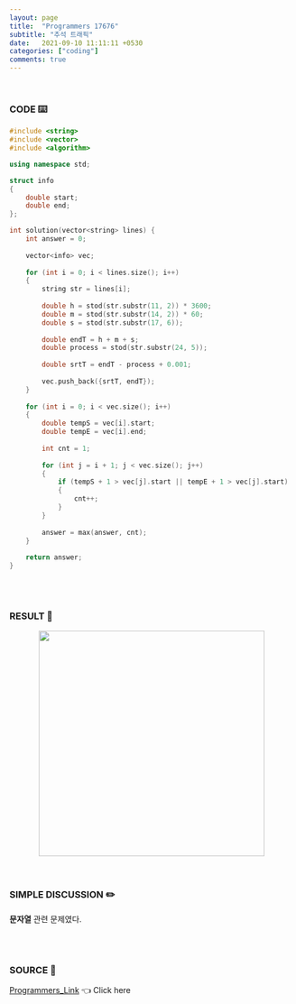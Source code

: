 ```yaml
---
layout: page
title:  "Programmers 17676"
subtitle: "추석 트래픽"
date:   2021-09-10 11:11:11 +0530
categories: ["coding"]
comments: true
---
```


<br>

### CODE ⌨️

```c++
#include <string>
#include <vector>
#include <algorithm>

using namespace std;

struct info
{
    double start;
    double end;
};

int solution(vector<string> lines) {
    int answer = 0;
    
    vector<info> vec;
    
    for (int i = 0; i < lines.size(); i++)
    {
        string str = lines[i];
        
        double h = stod(str.substr(11, 2)) * 3600;
        double m = stod(str.substr(14, 2)) * 60;
        double s = stod(str.substr(17, 6));
        
        double endT = h + m + s;
        double process = stod(str.substr(24, 5));
        
        double srtT = endT - process + 0.001;
        
        vec.push_back({srtT, endT});
    }
    
    for (int i = 0; i < vec.size(); i++)
    {
        double tempS = vec[i].start;
        double tempE = vec[i].end;
        
        int cnt = 1;
        
        for (int j = i + 1; j < vec.size(); j++)
        {
            if (tempS + 1 > vec[j].start || tempE + 1 > vec[j].start)
            {
                cnt++;
            }
        }
        
        answer = max(answer, cnt);
    }
    
    return answer;
}
```  

<br>
<br>

### RESULT 💛

<img src="{{ '/assets/programmers/p17676r.jpg' }}" style="width: 400px; height: auto; margin-left: auto; margin-right: auto; display: block;">  

<br>
<br>

### SIMPLE DISCUSSION ✏️

**문자열** 관련 문제였다.  

<br>
<br>

### SOURCE 💎

[Programmers_Link][link] 👈 Click here  

<br>

<script src="https://utteranc.es/client.js"
        repo="DCherish/DCherish.github.io"
        issue-term="pathname"
        theme="github-light"
        crossorigin="anonymous"
        async>
</script>

[link]: https://programmers.co.kr/learn/courses/30/lessons/17676